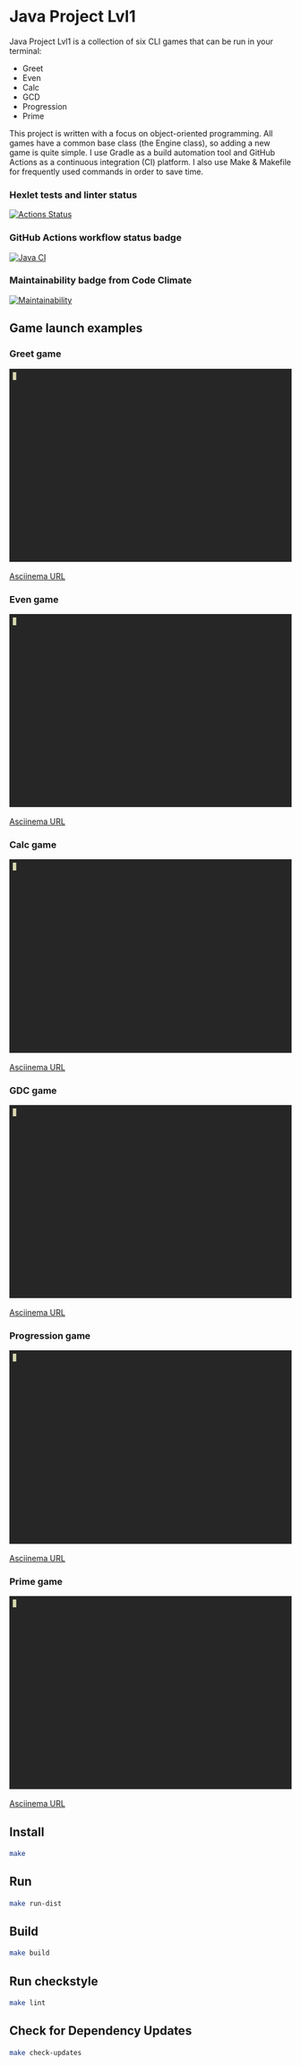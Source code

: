 # Java Project Lvl1
Java Project Lvl1 is a collection of  six CLI games that can be run in your terminal:
- Greet
- Even
- Calc
- GCD
- Progression
- Prime

This project is written with a focus on object-oriented programming. All games have a common base class (the Engine class), so adding a new game is quite simple. I use Gradle as a build automation tool and GitHub Actions as a continuous integration (CI) platform. I also use Make & Makefile for frequently used commands in order to save time.

### Hexlet tests and linter status
[![Actions Status](https://github.com/hopetoknow/java-project-lvl1/workflows/hexlet-check/badge.svg)](https://github.com/hopetoknow/java-project-lvl1/actions)

### GitHub Actions workflow status badge
[![Java CI](https://github.com/hopetoknow/java-project-lvl1/actions/workflows/github-actions.yml/badge.svg?branch=main)](https://github.com/hopetoknow/java-project-lvl1/actions/workflows/github-actions.yml)
### Maintainability badge from Code Climate
[![Maintainability](https://api.codeclimate.com/v1/badges/5985cc2834edc4acb645/maintainability)](https://codeclimate.com/github/hopetoknow/java-project-lvl1/maintainability)


## Game launch examples
### Greet game

![Greet gif](https://raw.githubusercontent.com/hopetoknow/my-gifs/main/GIFs/Greet.gif)

[Asciinema URL](https://asciinema.org/a/U8sGwJ5YQXfCxOAiQ4mQF7ZCO)

### Even game
![Even gif](https://raw.githubusercontent.com/hopetoknow/my-gifs/main/GIFs/Even.gif)

[Asciinema URL](https://asciinema.org/a/PozgilCH3T9PSoF5wlxJTnHvv)

### Calc game
![Calc gif](https://raw.githubusercontent.com/hopetoknow/my-gifs/main/GIFs/Calc.gif)

[Asciinema URL](https://asciinema.org/a/Z10mdLaZSjG1Nsc3d9dx5epEX)

### GDC game
![GDC gif](https://raw.githubusercontent.com/hopetoknow/my-gifs/main/GIFs/GCD.gif)

[Asciinema URL](https://asciinema.org/a/R1zjBGKTCckrDH2JIr09LL0oa)

### Progression game
![Progression gif](https://raw.githubusercontent.com/hopetoknow/my-gifs/main/GIFs/Progression.gif)

[Asciinema URL](https://asciinema.org/a/A1hAVKXnn6Lb3njr5ZhcxHAEV)

### Prime game
![Prime gif](https://raw.githubusercontent.com/hopetoknow/my-gifs/main/GIFs/Prime.gif)

[Asciinema URL](https://asciinema.org/a/KhDyQmzDV0wfFMAJfXLCxNqb2)

## Install
```sh
make
```

## Run
```sh
make run-dist
```

## Build
```sh
make build
```

## Run checkstyle
```sh
make lint
```

## Check for Dependency Updates
```sh
make check-updates
```

